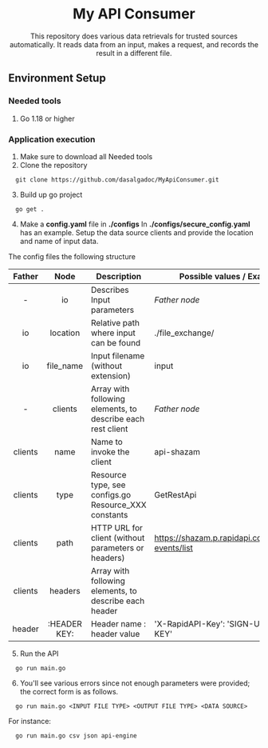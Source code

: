 <h1 align="center">
  My API Consumer
</h1>

<p align="center">
  This repository does various data retrievals for trusted sources automatically. It reads data from an input, makes a request, and records the result in a different file.
</p>

## Environment Setup

### Needed tools

1. Go 1.18 or higher

### Application execution

1. Make sure to download all Needed tools
2. Clone the repository
```
  git clone https://github.com/dasalgadoc/MyApiConsumer.git
```
3. Build up go project
```
  go get .
```
4. Make a **config.yaml** file in **./configs**
In **./configs/secure_config.yaml** has an example. Setup the data source clients and provide the location and name of input data.

The config files the following structure

| Father  |     Node     | Description                                                 | Possible values / Example                        |
|:-------:|:------------:|-------------------------------------------------------------|--------------------------------------------------|
|    -    |      io      | Describes Input parameters                                  | _Father node_                                    |
|   io    |   location   | Relative path where input can be found                      | ./file_exchange/                                 |
|   io    |  file_name   | Input filename (without extension)                          | input                                            |
|    -    |   clients    | Array with following elements, to describe each rest client | _Father node_                                    |
| clients |     name     | Name to invoke the client                                   | api-shazam                                       |
| clients |     type     | Resource type, see configs.go Resource_XXX constants        | GetRestApi                                       |
| clients |     path     | HTTP URL for client (without parameters or headers)         | https://shazam.p.rapidapi.com/shazam-events/list |
| clients |   headers    | Array with following elements, to describe each header      |                                                  |
| header  | :HEADER KEY: | Header name : header value                                  | 'X-RapidAPI-Key': 'SIGN-UP-FOR-KEY'              |

5. Run the API
```
  go run main.go
```
6. You'll see various errors since not enough parameters were provided; the correct form is as follows.
```
  go run main.go <INPUT FILE TYPE> <OUTPUT FILE TYPE> <DATA SOURCE>
```
For instance:
```
  go run main.go csv json api-engine 
```
